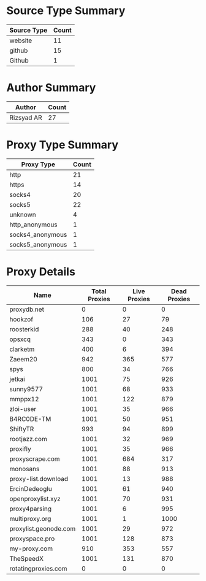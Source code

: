 # Source Type Summary

| Source Type | Count |
|-------------|-------|
| website | 11 |
| github | 15 |
| Github | 1 |


# Author Summary

| Author | Count |
|--------|-------|
| Rizsyad AR | 27 |


# Proxy Type Summary

| Proxy Type | Count |
|------------|-------|
| http | 21 |
| https | 14 |
| socks4 | 20 |
| socks5 | 22 |
| unknown | 4 |
| http_anonymous | 1 |
| socks4_anonymous | 1 |
| socks5_anonymous | 1 |


# Proxy Details

| Name | Total Proxies | Live Proxies | Dead Proxies |
|------|---------------|--------------|---------------|
| proxydb.net | 0 | 0 | 0 |
| hookzof | 106 | 27 | 79 |
| roosterkid | 288 | 40 | 248 |
| opsxcq | 343 | 0 | 343 |
| clarketm | 400 | 6 | 394 |
| Zaeem20 | 942 | 365 | 577 |
| spys | 800 | 34 | 766 |
| jetkai | 1001 | 75 | 926 |
| sunny9577 | 1001 | 68 | 933 |
| mmppx12 | 1001 | 122 | 879 |
| zloi-user | 1001 | 35 | 966 |
| B4RC0DE-TM | 1001 | 50 | 951 |
| ShiftyTR | 993 | 94 | 899 |
| rootjazz.com | 1001 | 32 | 969 |
| proxifly | 1001 | 35 | 966 |
| proxyscrape.com | 1001 | 684 | 317 |
| monosans | 1001 | 88 | 913 |
| proxy-list.download | 1001 | 13 | 988 |
| ErcinDedeoglu | 1001 | 61 | 940 |
| openproxylist.xyz | 1001 | 70 | 931 |
| proxy4parsing | 1001 | 6 | 995 |
| multiproxy.org | 1001 | 1 | 1000 |
| proxylist.geonode.com | 1001 | 29 | 972 |
| proxyspace.pro | 1001 | 128 | 873 |
| my-proxy.com | 910 | 353 | 557 |
| TheSpeedX | 1001 | 131 | 870 |
| rotatingproxies.com | 0 | 0 | 0 |
